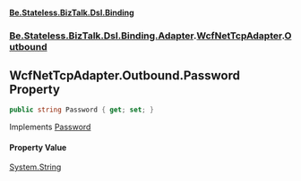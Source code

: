 #### [Be.Stateless.BizTalk.Dsl.Binding](README.md 'README')
### [Be.Stateless.BizTalk.Dsl.Binding.Adapter](Be.Stateless.BizTalk.Dsl.Binding.Adapter.md 'Be.Stateless.BizTalk.Dsl.Binding.Adapter').[WcfNetTcpAdapter](WcfNetTcpAdapter.md 'Be.Stateless.BizTalk.Dsl.Binding.Adapter.WcfNetTcpAdapter').[Outbound](WcfNetTcpAdapter.Outbound.md 'Be.Stateless.BizTalk.Dsl.Binding.Adapter.WcfNetTcpAdapter.Outbound')

## WcfNetTcpAdapter.Outbound.Password Property

```csharp
public string Password { get; set; }
```

Implements [Password](IAdapterConfigOutboundCredentials.Password.md 'Be.Stateless.BizTalk.Dsl.Binding.Adapter.IAdapterConfigOutboundCredentials.Password')

#### Property Value
[System.String](https://docs.microsoft.com/en-us/dotnet/api/System.String 'System.String')